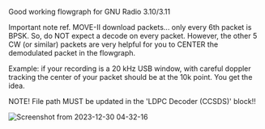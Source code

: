 
Good working flowgraph for GNU Radio 3.10/3.11

Important note ref. MOVE-II download packets... only every 6th packet is BPSK.   So, do NOT expect a decode on every packet.   However, the other 5 CW (or similar) packets are very helpful for you to CENTER the demodulated packet in the flowgraph.   

Example:  if your recording is a 20 kHz USB window, with careful doppler tracking the center of your packet should be at the 10k point.   You get the idea.

NOTE!   File path MUST be updated in the 'LDPC Decoder (CCSDS)' block!!



![Screenshot from 2023-12-30 04-32-16](https://github.com/K4KDR/gr-ccsds/assets/19886368/10bed5b8-3585-4875-bd67-5551fcf0baf1)


